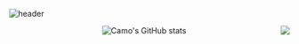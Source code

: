 
![header](https://capsule-render.vercel.app/api?type=waving&height=200&text=Hello👋&fontAlign=80&fontAlignY=40&color=gradient)

<div align="center">
  <img align="right" src="https://github-readme-stats.vercel.app/api/top-langs/?username=Camof1ow&theme=transparent&layout=compact&langs_count=8"/>

![Camo's GitHub stats](https://github-readme-stats.vercel.app/api?username=Camof1ow&theme=transparent&show_icons=true)
</div>
<!--
**Camof1ow/Camof1ow** is a ✨ _special_ ✨ repository because its `README.md` (this file) appears on your GitHub profile.

Here are some ideas to get you started:

- 🔭 I’m currently working on ...
- 🌱 I’m currently learning ...
- 👯 I’m looking to collaborate on ...
- 🤔 I’m looking for help with ...
- 💬 Ask me about ...
- 📫 How to reach me: ...
- 😄 Pronouns: ...
- ⚡ Fun fact: ...
-->
